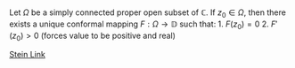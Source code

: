 Let $\Omega$ be a simply connected proper open subset of $\mathbb{C}$. If $z_0\in \Omega$, then there exists a unique conformal mapping $F:\Omega \to\mathbb{D}$ such that:
	1. $F(z_0)=0$
	2. $F'(z_0)>0$ (forces value to be positive and real)

[Stein Link](https://www.fing.edu.uy/~cerminar/Complex_Analysis.pdf#page=243)
